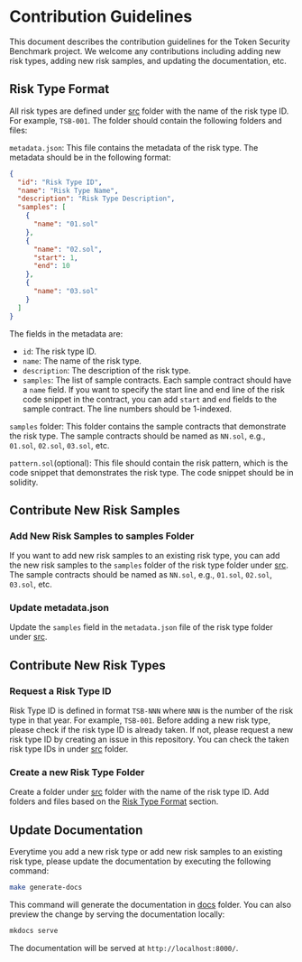 # Contribution Guidelines

This document describes the contribution guidelines for the Token Security Benchmark project. We welcome any contributions including adding new risk types, adding new risk samples, and updating the documentation, etc.

## Risk Type Format

All risk types are defined under [src](https://github.com/cryptousersecurity/token-security-benchmark/tree/main/src) folder with the name of the risk type ID. For example, `TSB-001`. The folder should contain the following folders and files:

`metadata.json`: This file contains the metadata of the risk type. The metadata should be in the following format:
```json
{
  "id": "Risk Type ID",
  "name": "Risk Type Name",
  "description": "Risk Type Description",
  "samples": [
    {
      "name": "01.sol"
    },
    {
      "name": "02.sol",
      "start": 1,
      "end": 10
    },
    {
      "name": "03.sol"
    }
  ]
}
```
The fields in the metadata are:

- `id`: The risk type ID.
- `name`: The name of the risk type.
- `description`: The description of the risk type.
- `samples`: The list of sample contracts. Each sample contract should have a `name` field. If you want to specify the start line and end line of the risk code snippet in the contract, you can add `start` and `end` fields to the sample contract. The line numbers should be 1-indexed.

`samples` folder: This folder contains the sample contracts that demonstrate the risk type. The sample contracts should be named as `NN.sol`, e.g., `01.sol`, `02.sol`, `03.sol`, etc.

`pattern.sol`(optional): This file should contain the risk pattern, which is the code snippet that demonstrates the risk type. The code snippet should be in solidity.

## Contribute New Risk Samples

### Add New Risk Samples to samples Folder

If you want to add new risk samples to an existing risk type, you can add the new risk samples to the `samples` folder of the risk type folder under [src](https://github.com/cryptousersecurity/token-security-benchmark/tree/main/src). The sample contracts should be named as `NN.sol`, e.g., `01.sol`, `02.sol`, `03.sol`, etc.

### Update metadata.json

Update the `samples` field in the `metadata.json` file of the risk type folder under [src](https://github.com/cryptousersecurity/token-security-benchmark/tree/main/src).

## Contribute New Risk Types

### Request a Risk Type ID

Risk Type ID is defined in format `TSB-NNN` where `NNN` is the number of the risk type in that year. For example, `TSB-001`.
Before adding a new risk type, please check if the risk type ID is already taken. If not, please request a new risk type ID by creating an issue in this repository. You can check the taken risk type IDs in under [src](https://github.com/cryptousersecurity/token-security-benchmark/tree/main/src) folder.

### Create a new Risk Type Folder

Create a folder under [src](https://github.com/cryptousersecurity/token-security-benchmark/tree/main/src) folder with the name of the risk type ID. Add folders and files based on the [Risk Type Format](#risk-type-format) section.

## Update Documentation
Everytime you add a new risk type or add new risk samples to an existing risk type, please update the documentation by executing the following command:
```bash
make generate-docs
```
This command will generate the documentation in [docs](https://github.com/cryptousersecurity/token-security-benchmark/tree/main/docs) folder.
You can also preview the change by serving the documentation locally:
```bash
mkdocs serve
```
The documentation will be served at `http://localhost:8000/`.
